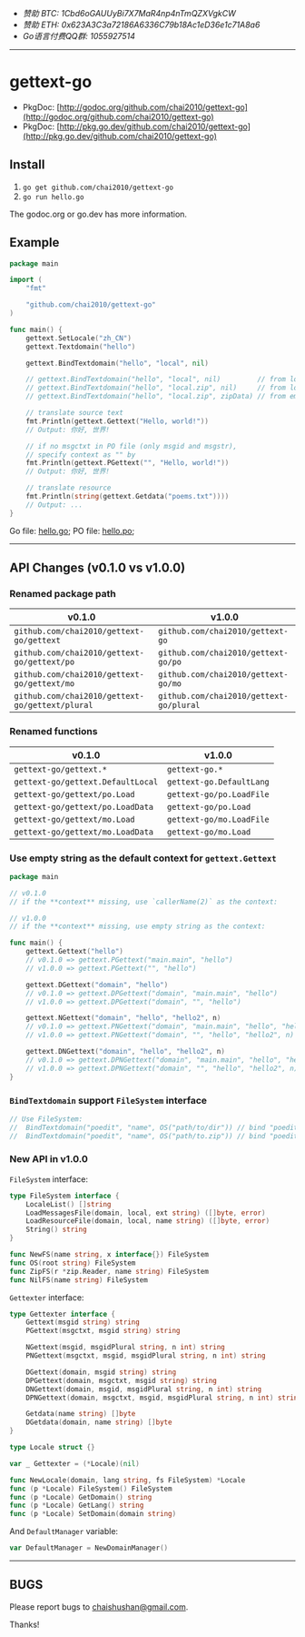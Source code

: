 - *赞助 BTC: 1Cbd6oGAUUyBi7X7MaR4np4nTmQZXVgkCW*
- *赞助 ETH: 0x623A3C3a72186A6336C79b18Ac1eD36e1c71A8a6*
- *Go语言付费QQ群: 1055927514*

----

# gettext-go

- PkgDoc: [http://godoc.org/github.com/chai2010/gettext-go](http://godoc.org/github.com/chai2010/gettext-go)
- PkgDoc: [http://pkg.go.dev/github.com/chai2010/gettext-go](http://pkg.go.dev/github.com/chai2010/gettext-go)

## Install

1. `go get github.com/chai2010/gettext-go`
2. `go run hello.go`

The godoc.org or go.dev has more information.

## Example

```Go
package main

import (
	"fmt"

	"github.com/chai2010/gettext-go"
)

func main() {
	gettext.SetLocale("zh_CN")
	gettext.Textdomain("hello")

	gettext.BindTextdomain("hello", "local", nil)

	// gettext.BindTextdomain("hello", "local", nil)         // from local dir
	// gettext.BindTextdomain("hello", "local.zip", nil)     // from local zip file
	// gettext.BindTextdomain("hello", "local.zip", zipData) // from embedded zip data

	// translate source text
	fmt.Println(gettext.Gettext("Hello, world!"))
	// Output: 你好, 世界!

	// if no msgctxt in PO file (only msgid and msgstr),
	// specify context as "" by
	fmt.Println(gettext.PGettext("", "Hello, world!"))
	// Output: 你好, 世界!

	// translate resource
	fmt.Println(string(gettext.Getdata("poems.txt"))))
	// Output: ...
}
```

Go file: [hello.go](https://github.com/chai2010/gettext-go/blob/master/examples/hello.go); PO file: [hello.po](https://github.com/chai2010/gettext-go/blob/master/examples/local/default/LC_MESSAGES/hello.po);

----

## API Changes (v0.1.0 vs v1.0.0)

### Renamed package path

| v0.1.0                                          | v1.0.0                                  |
| ----------------------------------------------- | --------------------------------------- |
| `github.com/chai2010/gettext-go/gettext`        | `github.com/chai2010/gettext-go`        |
| `github.com/chai2010/gettext-go/gettext/po`     | `github.com/chai2010/gettext-go/po`     |
| `github.com/chai2010/gettext-go/gettext/mo`     | `github.com/chai2010/gettext-go/mo`     |
| `github.com/chai2010/gettext-go/gettext/plural` | `github.com/chai2010/gettext-go/plural` |

### Renamed functions

| v0.1.0                            | v1.0.0                    |
| --------------------------------- | ------------------------- |
| `gettext-go/gettext.*`            | `gettext-go.*`            |
| `gettext-go/gettext.DefaultLocal` | `gettext-go.DefaultLang`  |
| `gettext-go/gettext/po.Load`      | `gettext-go/po.LoadFile`  |
| `gettext-go/gettext/po.LoadData`  | `gettext-go/po.Load`      |
| `gettext-go/gettext/mo.Load`      | `gettext-go/mo.LoadFile`  |
| `gettext-go/gettext/mo.LoadData`  | `gettext-go/mo.Load`      |

### Use empty string as the default context for `gettext.Gettext`

```go
package main

// v0.1.0
// if the **context** missing, use `callerName(2)` as the context:

// v1.0.0
// if the **context** missing, use empty string as the context:

func main() {
	gettext.Gettext("hello")          
	// v0.1.0 => gettext.PGettext("main.main", "hello")
	// v1.0.0 => gettext.PGettext("", "hello")

	gettext.DGettext("domain", "hello")
	// v0.1.0 => gettext.DPGettext("domain", "main.main", "hello")
	// v1.0.0 => gettext.DPGettext("domain", "", "hello")

	gettext.NGettext("domain", "hello", "hello2", n)
	// v0.1.0 => gettext.PNGettext("domain", "main.main", "hello", "hello2", n)
	// v1.0.0 => gettext.PNGettext("domain", "", "hello", "hello2", n)

	gettext.DNGettext("domain", "hello", "hello2", n)
	// v0.1.0 => gettext.DPNGettext("domain", "main.main", "hello", "hello2", n)
	// v1.0.0 => gettext.DPNGettext("domain", "", "hello", "hello2", n)
}
```

### `BindTextdomain` support `FileSystem` interface

```go
// Use FileSystem:
//	BindTextdomain("poedit", "name", OS("path/to/dir")) // bind "poedit" domain
//	BindTextdomain("poedit", "name", OS("path/to.zip")) // bind "poedit" domain
```

### New API in v1.0.0

`FileSystem` interface:

```go
type FileSystem interface {
	LocaleList() []string
	LoadMessagesFile(domain, local, ext string) ([]byte, error)
	LoadResourceFile(domain, local, name string) ([]byte, error)
	String() string
}

func NewFS(name string, x interface{}) FileSystem
func OS(root string) FileSystem
func ZipFS(r *zip.Reader, name string) FileSystem
func NilFS(name string) FileSystem
```

`Gettexter` interface:

```go
type Gettexter interface {
	Gettext(msgid string) string
	PGettext(msgctxt, msgid string) string

	NGettext(msgid, msgidPlural string, n int) string
	PNGettext(msgctxt, msgid, msgidPlural string, n int) string

	DGettext(domain, msgid string) string
	DPGettext(domain, msgctxt, msgid string) string
	DNGettext(domain, msgid, msgidPlural string, n int) string
	DPNGettext(domain, msgctxt, msgid, msgidPlural string, n int) string

	Getdata(name string) []byte
	DGetdata(domain, name string) []byte
}
```

```go
type Locale struct {}

var _ Gettexter = (*Locale)(nil)

func NewLocale(domain, lang string, fs FileSystem) *Locale
func (p *Locale) FileSystem() FileSystem
func (p *Locale) GetDomain() string
func (p *Locale) GetLang() string
func (p *Locale) SetDomain(domain string)
```

And `DefaultManager` variable:

```go
var DefaultManager = NewDomainManager()
```

----

## BUGS

Please report bugs to <chaishushan@gmail.com>.

Thanks!
